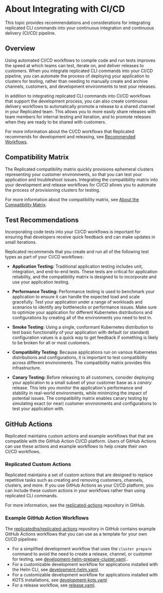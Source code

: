 # About Integrating with CI/CD

This topic provides recommendations and considerations for integrating replicated CLI commands into your continuous integration and continuous delivery (CI/CD) pipeline.

## Overview

Using automated CI/CD workflows to compile code and run tests improves the speed at which teams can test, iterate on, and deliver releases to customers. When you integrate replicated CLI commands into your CI/CD pipeline, you can automate the process of deploying your application to clusters for testing, rather than needing to manually create and archive channels, customers, and development environments to test your releases.

In addition to integrating replicated CLI commands into CI/CD workflows that support the development process, you can also create continuous delivery workflows to automatically promote a release to a shared channel in your Replicated team. This allows you to more easily share releases with team members for internal testing and iteration, and to promote releases when they are ready to be shared with customers.

For more information about the CI/CD workflows that Replicated recommends for development and releasing, see [Recommended Workflows](ci-workflows).

## Compatibility Matrix

The Replicated compatibility matrix quickly provisions ephemeral clusters representing your customer environments, so that you can test your application and troubleshoot issues. Integrating the compatibility matrix into your development and release workflows for CI/CD allows you to automate the process of provisioning clusters for testing.

For more information about the compatibility matrix, see [About the Compatibility Matrix](testing-about).

## Test Recommendations

Incorporating code tests into your CI/CD workflows is important for ensuring that developers receive quick feedback and can make updates in small iterations.

Replicated recommends that you create and run all of the following test types as part of your CI/CD workflows:

- **Application Testing:** Traditional application testing includes unit, integration, and end-to-end tests. These tests are critical for application reliability, and the compatibility matrix is designed to to incorporate and use your application testing.

- **Performance Testing:** Performance testing is used to benchmark your application to ensure it can handle the expected load and scale gracefully. Test your application under a range of workloads and scenarios to identify any bottlenecks or performance issues. Make sure to optimize your application for different Kubernetes distributions and configurations by creating all of the environments you need to test in.

- **Smoke Testing:** Using a single, conformant Kubernetes distribution to test basic functionality of your application with default (or standard) configuration values is a quick way to get feedback if something is likely to be broken for all or most customers.

- **Compatibility Testing:** Because applications run on various Kubernetes distributions and configurations, it is important to test compatibility across different environments. The compatibility matrix provides this infrastructure.

- **Canary Testing:** Before releasing to all customers, consider deploying your application to a small subset of your customer base as a _canary_ release. This lets you monitor the application's performance and stability in real-world environments, while minimizing the impact of potential issues. The compatibility matrix enables canary testing by simulating exact (or near) customer environments and configurations to test your application with.

## GitHub Actions

Replicated maintains custom actions and example workflows that that are compatible with the GitHub Action CI/CD platform. Users of GitHub Actions can use these actions and example workflows to help create their own CI/CD workflows.

### Replicated Custom Actions

Replicated maintains a set of custom actions that are designed to replace repetitive tasks such as creating and removing customers, channels, clusters, and more. If you use GitHub Actions as your CI/CD platform, you can include these custom actions in your workflows rather than using replicated CLI commands. 

For more information, see the [replicated-actions](https://github.com/replicatedhq/replicated-actions/) repository in GitHub.

### Example GitHub Action Workflows

The [replicatedhq/replicated-actions](https://github.com/replicatedhq/replicated-actions#examples) repository in GitHub contains example GitHub Actions workflows that you can use as a template for your own CI/CD pipelines:
* For a simplified development workflow that uses the `cluster prepare` command to avoid the need to create a release, channel, or customer for testing, see [development-helm-prepare-cluster.yaml](https://github.com/replicatedhq/replicated-actions/blob/main/example-workflows/development-helm-prepare-cluster.yaml)..
* For a customizable development workflow for applications installed with the Helm CLI, see [development-helm.yaml](https://github.com/replicatedhq/replicated-actions/blob/main/example-workflows/development-helm.yaml).
* For a customizable development workflow for applications installed with KOTS installations, see [development-kots.yaml](https://github.com/replicatedhq/replicated-actions/blob/main/example-workflows/development-kots.yaml)
* For a release workflow, see [release.yaml](https://github.com/replicatedhq/replicated-actions/blob/main/example-workflows/release.yaml).
